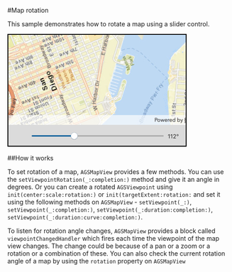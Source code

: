 #Map rotation

This sample demonstrates how to rotate a map using a slider control.


![](image1.png)

##How it works

To set rotation of a map, `AGSMapView` provides a few methods. You can use the `setViewpointRotation(_:completion:)` method and give it an angle in degrees. Or you can create a rotated `AGSViewpoint` using `init(center:scale:rotation:)` or `init(targetExtent:rotation:` and set it using the following methods on `AGSMapView` - `setViewpoint(_:)`, `setViewpoint(_:completion:)`, `setViewpoint(_:duration:completion:)`, `setViewpoint(_:duration:curve:completion:)`.

To listen for rotation angle changes, `AGSMapView` provides a block called `viewpointChangedHandler` which fires each time the viewpoint of the map view changes. The change could be because of a pan or a zoom or a rotation or a combination of these. You can also check the current rotation angle of a map by using the `rotation` property on `AGSMapView`





